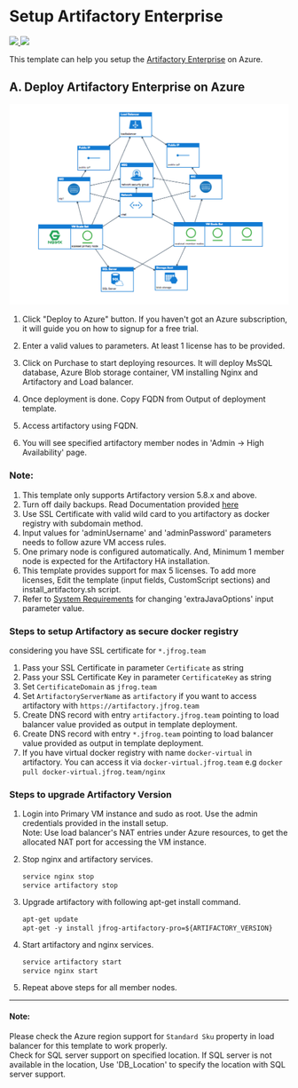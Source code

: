 # Setup Artifactory Enterprise

<a href="https://portal.azure.com/#create/Microsoft.Template/uri/https%3A%2F%2Fraw.githubusercontent.com%2FJFrogDev%2FJFrog-Cloud-Installers%2Fmaster%2FAzureResourceManager%2Fazuredeploy.json" target="_blank">
<img src="http://azuredeploy.net/deploybutton.png"/>
</a>
<a href="http://armviz.io/#/?load=https%3A%2F%2Fraw.githubusercontent.com%2FJFrogDev%2FJFrog-Cloud-Installers%2Fmaster%2FAzureResourceManager%2Fazuredeploy.json" target="_blank">
<img src="http://armviz.io/visualizebutton.png"/>
</a>

This template can help you setup the [Artifactory Enterprise](https://jfrog.com/artifactory) on Azure.

## A. Deploy Artifactory Enterprise on Azure
![screenshot](images/HA_Diagram.png)


1. Click "Deploy to Azure" button. If you haven't got an Azure subscription, it will guide you on how to signup for a free trial.

2. Enter a valid values to parameters. At least 1 license has to be provided.

3. Click on Purchase to start deploying resources. It will deploy MsSQL database, Azure Blob storage container, VM installing Nginx and Artifactory and Load balancer.

4. Once deployment is done. Copy FQDN from Output of deployment template.

5. Access artifactory using FQDN. 

6. You will see specified artifactory member nodes in 'Admin ->  High Availability' page.

### Note: 
1. This template only supports Artifactory version 5.8.x and above.
2. Turn off daily backups.  Read Documentation provided [here](https://www.jfrog.com/confluence/display/RTF/Managing+Backups)
3. Use SSL Certificate with valid wild card to you artifactory as docker registry with subdomain method.
4. Input values for 'adminUsername' and 'adminPassword' parameters needs to follow azure VM access rules.
5. One primary node is configured automatically. And, Minimum 1 member node is expected for the Artifactory HA installation.
6. This template provides support for max 5 licenses. To add more licenses, Edit the template (input fields, CustomScript sections) and install_artifactory.sh script.
7. Refer to [System Requirements](https://www.jfrog.com/confluence/display/RTF/System+Requirements) for changing 'extraJavaOptions' input parameter value. 

### Steps to setup Artifactory as secure docker registry
considering you have SSL certificate for `*.jfrog.team`
1. Pass your SSL Certificate in parameter `Certificate` as string
2. Pass your SSL Certificate Key in parameter `CertificateKey` as string
3. Set `CertificateDomain` as `jfrog.team`
4. Set `ArtifactoryServerName` as `artifactory` if you want to access artifactory with `https://artifactory.jfrog.team`
5. Create DNS record with entry `artifactory.jfrog.team` pointing to load balancer value provided as output in template deployment.
6. Create DNS record with entry `*.jfrog.team` pointing to load balancer value provided as output in template deployment.
7. If you have virtual docker registry with name `docker-virtual` in artifactory. You can access it via `docker-virtual.jfrog.team`
   e.g ```docker pull docker-virtual.jfrog.team/nginx```

### Steps to upgrade Artifactory Version

1. Login into Primary VM instance and sudo as root. Use the admin credentials provided in the install setup.  
Note: Use load balancer's NAT entries under Azure resources, to get the allocated NAT port for accessing the VM instance.

2. Stop nginx and artifactory services.
    ```
    service nginx stop
    service artifactory stop
    ```

3. Upgrade artifactory with following apt-get install command.
    ```
    apt-get update
    apt-get -y install jfrog-artifactory-pro=${ARTIFACTORY_VERSION}
    ```
4. Start artifactory and nginx services.
    ```
    service artifactory start
    service nginx start
    ```
5. Repeat above steps for all member nodes.

------
#### Note:
Please check the Azure region support for `Standard Sku` property in load balancer for this template to work properly.  
Check for SQL server support on specified location. If SQL server is not available in the location, Use 'DB_Location' to specify the location with SQL server support.  


 
